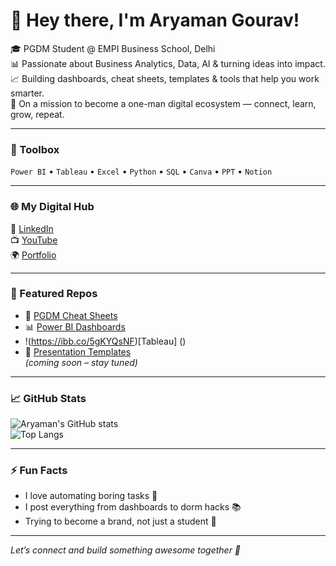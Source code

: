 # 👋 Hey there, I'm Aryaman Gourav!

🎓 PGDM Student @ EMPI Business School, Delhi  
📊 Passionate about Business Analytics, Data, AI & turning ideas into impact.  
📈 Building dashboards, cheat sheets, templates & tools that help you work smarter.  
🎯 On a mission to become a one-man digital ecosystem — connect, learn, grow, repeat.

---

### 🧰 Toolbox  
`Power BI` • `Tableau` • `Excel` • `Python` • `SQL` • `Canva` • `PPT` • `Notion`

---

### 🌐 My Digital Hub  
🔗 [LinkedIn](https://www.linkedin.com/in/aryaman-gourav-402066367/)  
📺 [YouTube](https://www.youtube.com/@SmartEDlab)  
🌍 [Portfolio](https://aryaman-portfolio.thesimple.ink/)

---

### 📁 Featured Repos  
- 📘 [PGDM Cheat Sheets](https://github.com/aryamangourav/cheat-sheets)  
- 📊 [Power BI Dashboards](https://github.com/aryamangourav/powerbi-dashboards)
- !(https://ibb.co/5gKYQsNF)[Tableau] ()
- 🎨 [Presentation Templates](https://github.com/aryamangourav/ppt-templates)  
*(coming soon – stay tuned)*

---

### 📈 GitHub Stats  
![Aryaman's GitHub stats](https://github-readme-stats.vercel.app/api?username=aryamangourav&show_icons=true&theme=default)  
![Top Langs](https://github-readme-stats.vercel.app/api/top-langs/?username=aryamangourav&layout=compact)

---

### ⚡ Fun Facts  
- I love automating boring tasks 🧠  
- I post everything from dashboards to dorm hacks 📚  
- Trying to become a brand, not just a student 💼

---

*Let’s connect and build something awesome together 🚀*
<!--
**aryamangourav/aryamangourav** is a ✨ _special_ ✨ repository because its `README.md` (this file) appears on your GitHub profile.
